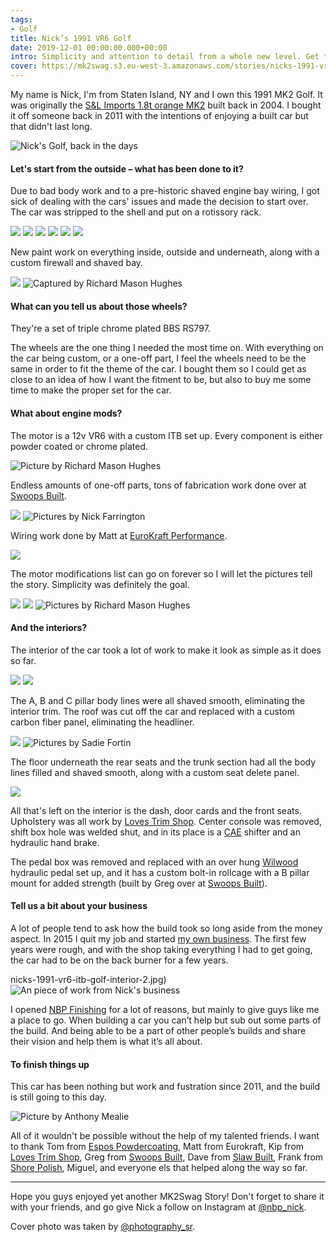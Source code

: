 ```yaml
---
tags:
- Golf
title: Nick’s 1991 VR6 Golf
date: 2019-12-01 00:00:00.000+00:00
intro: Simplicity and attention to detail from a whole new level. Get to know this superb, never-ending build!
cover: https://mk2swag.s3.eu-west-3.amazonaws.com/stories/nicks-1991-vr6-itb-golf-cover.jpg
---
```


My name is Nick, I'm from Staten Island, NY and I own this 1991 MK2 Golf.
It was originally the [S&L Imports 1.8t orange MK2](https://forums.vwvortex.com/showthread.php?4775151-s-l-imports) built back in 2004. I bought it off someone back in 2011 with the intentions of enjoying a built car but that didn't last long.

![Nick's Golf, back in the days](https://mk2swag.s3.eu-west-3.amazonaws.com/stories/nicks-1991-vr6-itb-golf-before.jpg)

#### Let's start from the outside – what has been done to it?
Due to bad body work and to a pre-historic shaved engine bay wiring, I got sick of dealing with the cars' issues and made the decision to start over. The car was stripped to the shell and put on a rotissory rack.

![](https://mk2swag.s3.eu-west-3.amazonaws.com/stories/nicks-1991-vr6-itb-golf-body-treatment-1.jpg)
![](https://mk2swag.s3.eu-west-3.amazonaws.com/stories/nicks-1991-vr6-itb-golf-body-treatment-2.jpg)
![](https://mk2swag.s3.eu-west-3.amazonaws.com/stories/nicks-1991-vr6-itb-golf-body-treatment-3.jpg)
![](https://mk2swag.s3.eu-west-3.amazonaws.com/stories/nicks-1991-vr6-itb-golf-body-treatment-4.jpg)
![](https://mk2swag.s3.eu-west-3.amazonaws.com/stories/nicks-1991-vr6-itb-golf-body-treatment-5.jpg)
![](https://mk2swag.s3.eu-west-3.amazonaws.com/stories/nicks-1991-vr6-itb-golf-body-treatment-6.jpg)

New paint work on everything inside, outside and underneath, along with a custom firewall and shaved bay.

![](https://mk2swag.s3.eu-west-3.amazonaws.com/stories/nicks-1991-vr6-itb-golf-exterior-1.jpg)
![Captured by Richard Mason Hughes](https://mk2swag.s3.eu-west-3.amazonaws.com/stories/nicks-1991-vr6-itb-golf-exterior-2.jpg)


#### What can you tell us about those wheels?
They're a set of triple chrome plated BBS RS797.

The wheels are the one thing I needed the most time on. With everything on the car being custom, or a one-off part, I feel the wheels need to be the same in order to fit the theme of the car. I bought them so I could get as close to an idea of how I want the fitment to be, but also to buy me some time to make the proper set for the car.


#### What about engine mods?
The motor is a 12v VR6 with a custom ITB set up. Every component is either powder coated or chrome plated.

![Picture by Richard Mason Hughes](https://mk2swag.s3.eu-west-3.amazonaws.com/stories/nicks-1991-vr6-itb-golf-engine-view.jpg)

Endless amounts of one-off parts, tons of fabrication work done over at [Swoops Built](https://swoopsbuilt.com/).

![](https://mk2swag.s3.eu-west-3.amazonaws.com/stories/nicks-1991-vr6-itb-golf-engine-1.jpg)
![Pictures by Nick Farrington](https://mk2swag.s3.eu-west-3.amazonaws.com/stories/nicks-1991-vr6-itb-golf-engine-2.jpg)

Wiring work done by Matt at [EuroKraft Performance](https://www.facebook.com/eurokraftperformance/).

![](https://mk2swag.s3.eu-west-3.amazonaws.com/stories/nicks-1991-vr6-itb-golf-engine-wiring.jpg)

The motor modifications list can go on forever so I will let the pictures tell the story. Simplicity was definitely the goal.

![](https://mk2swag.s3.eu-west-3.amazonaws.com/stories/nicks-1991-vr6-itb-golf-engine-detail-1.jpg)
![](https://mk2swag.s3.eu-west-3.amazonaws.com/stories/nicks-1991-vr6-itb-golf-engine-detail-2.jpg)
![Pictures by Richard Mason Hughes](https://mk2swag.s3.eu-west-3.amazonaws.com/stories/nicks-1991-vr6-itb-golf-engine-detail-3.jpg)


#### And the interiors?
The interior of the car took a lot of work to make it look as simple as it does so far.

![](https://mk2swag.s3.eu-west-3.amazonaws.com/stories/nicks-1991-vr6-itb-golf-interior-1.jpg)
![](https://mk2swag.s3.eu-west-3.amazonaws.com/stories/nicks-1991-vr6-itb-golf-interior-wheel.jpg)

The A, B and C pillar body lines were all shaved smooth, eliminating the interior trim. The roof was cut off the car and replaced with a custom carbon fiber panel, eliminating the headliner.

![](https://mk2swag.s3.eu-west-3.amazonaws.com/stories/nicks-1991-vr6-itb-golf-interior-2.jpg)
![Pictures by Sadie Fortin](https://mk2swag.s3.eu-west-3.amazonaws.com/stories/nicks-1991-vr6-itb-golf-interior-3.jpg)

The floor underneath the rear seats and the trunk section had all the body lines filled and shaved smooth, along with a custom seat delete panel. 

![](https://mk2swag.s3.eu-west-3.amazonaws.com/stories/nicks-1991-vr6-itb-golf-interior-4.jpg)

All that's left on the interior is the dash, door cards and the front seats. Upholstery was all work by [Loves Trim Shop](https://www.facebook.com/pages/Loves-Trim-Shop/873915899394650). Center console was removed, shift box hole was welded shut, and in its place is a [CAE](https://cae-racing.de/) shifter and an hydraulic hand brake.

The pedal box was removed and replaced with an over hung [Wilwood](https://www.wilwood.com/) hydraulic pedal set up, and it has a custom bolt-in rollcage with a B pillar mount for added strength (built by Greg over at [Swoops Built](https://swoopsbuilt.com/)).


#### Tell us a bit about your business
A lot of people tend to ask how the build took so long aside from the money aspect. In 2015 I quit my job and started [my own business](http://nicksblastingandpolishing.com/). The first few years were rough, and with the shop taking everything I had to get going, the car had to be on the back burner for a few years.

nicks-1991-vr6-itb-golf-interior-2.jpg)
![An piece of work from Nick's business](https://mk2swag.s3.eu-west-3.amazonaws.com/stories/nicks-1991-vr6-itb-golf-business.jpg)

I opened [NBP Finishing](http://nicksblastingandpolishing.com/) for a lot of reasons, but mainly to give guys like me a place to go. When building a car you can’t help but sub out some parts of the build. And being able to be a part of other people’s builds and share their vision and help them is what it’s all about.


#### To finish things up
This car has been nothing but work and fustration since 2011, and the build is still going to this day.

![Picture by Anthony Mealie](https://mk2swag.s3.eu-west-3.amazonaws.com/stories/nicks-1991-vr6-itb-golf-conclusion.jpg)

All of it wouldn't be possible without the help of my talented friends. I want to thank Tom from [Espos Powdercoating](https://www.facebook.com/EsposPowderCoating/), Matt from Eurokraft, Kip from [Loves Trim Shop](https://www.facebook.com/pages/Loves-Trim-Shop/873915899394650), Greg from [Swoops Built](https://swoopsbuilt.com/), Dave from [Slaw Built](http://slawbuilt.com/), Frank from [Shore Polish](http://www.shorepolished.com/), Miguel, and everyone els that helped along the way so far.


----

Hope you guys enjoyed yet another MK2Swag Story! Don't forget to share it with your friends, and go give Nick a follow on Instagram at [@nbp_nick](https://www.instagram.com/nbp_nick/).

Cover photo was taken by [@photography_sr](https://www.instagram.com/photography_sr/).